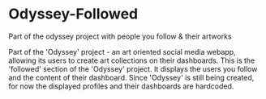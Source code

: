 # Odyssey-Followed
Part of the odyssey project with people you follow &amp; their artworks

Part of the 'Odyssey' project - an art oriented social media webapp, allowing its users to create art collections on their dashboards.
This is the 'followed' section of the 'Odyssey' project. It displays the users you follow and the content of their dashboard.
Since 'Odyssey' is still being created, for now the displayed profiles and their dashboards are hardcoded.
